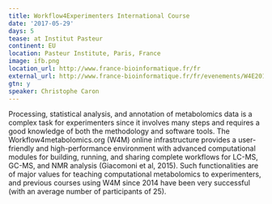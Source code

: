 ```yaml
---
title: Workflow4Experimenters International Course
date: '2017-05-29'
days: 5
tease: at Institut Pasteur
continent: EU
location: Pasteur Institute, Paris, France
image: ifb.png
location_url: http://www.france-bioinformatique.fr/fr
external_url: http://www.france-bioinformatique.fr/fr/evenements/W4E2017
gtn: y
speaker: Christophe Caron
---
```


Processing, statistical analysis, and annotation of metabolomics data is a complex task for experimenters since it involves many steps and requires a good knowledge of both the methodology and software tools. The Workflow4metabolomics.org (W4M) online infrastructure provides a user-friendly and high-performance environment with advanced computational modules for building, running, and sharing complete workflows for LC-MS, GC-MS, and NMR analysis (Giacomoni et al, 2015). Such functionalities are of major values for teaching computational metabolomics to experimenters, and previous courses using W4M since 2014 have been very successful (with an average number of participants of 25).
